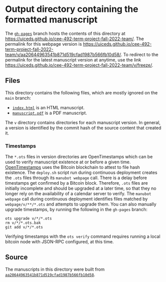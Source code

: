 # Output directory containing the formatted manuscript

The [`gh-pages`](https://github.com/uiceds/cee-492-term-project-fall-2022-team/tree/gh-pages) branch hosts the contents of this directory at <https://uiceds.github.io/cee-492-term-project-fall-2022-team/>.
The permalink for this webpage version is <https://uiceds.github.io/cee-492-term-project-fall-2022-team/v/aa20644963541b871d519cfad1987b566fb10d58/>.
To redirect to the permalink for the latest manuscript version at anytime, use the link <https://uiceds.github.io/cee-492-term-project-fall-2022-team/v/freeze/>.

## Files

This directory contains the following files, which are mostly ignored on the `main` branch:

+ [`index.html`](index.html) is an HTML manuscript.
+ [`manuscript.pdf`](manuscript.pdf) is a PDF manuscript.

The `v` directory contains directories for each manuscript version.
In general, a version is identified by the commit hash of the source content that created it.

### Timestamps

The `*.ots` files in version directories are OpenTimestamps which can be used to verify manuscript existence at or before a given time.
[OpenTimestamps](https://opentimestamps.org/) uses the Bitcoin blockchain to attest to file hash existence.
The `deploy.sh` script run during continuous deployment creates the `.ots` files through its `manubot webpage` call.
There is a delay before timestamps get confirmed by a Bitcoin block.
Therefore, `.ots` files are initially incomplete and should be upgraded at a later time, so that they no longer rely on the availability of a calendar server to verify.
The `manubot webpage` call during continuous deployment identifies files matched by `webpage/v/**/*.ots` and attempts to upgrade them.
You can also manually upgrade timestamps, by running the following in the `gh-pages` branch:

```shell
ots upgrade v/*/*.ots
rm v/*/*.ots.bak
git add v/*/*.ots
```

Verifying timestamps with the `ots verify` command requires running a local bitcoin node with JSON-RPC configured, at this time.

## Source

The manuscripts in this directory were built from
[`aa20644963541b871d519cfad1987b566fb10d58`](https://github.com/uiceds/cee-492-term-project-fall-2022-team/commit/aa20644963541b871d519cfad1987b566fb10d58).
